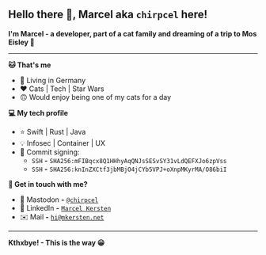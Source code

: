 ## Hello there 👋, Marcel aka `chirpcel` here!

**I'm Marcel - a developer, part of a cat family and dreaming of a trip to Mos Eisley 🌝**

---

**🐱 That's me**
- 📍 Living in Germany
- ❤️ Cats | Tech | Star Wars
- 🙃 Would enjoy being one of my cats for a day

**💻 My tech profile**
- ⭐️ Swift | Rust | Java
- 💡 Infosec | Container | UX
- 🔏 Commit signing:
  - `SSH` **-** `SHA256:mFIBqcx8Q1HHhyAqQNJsSESvSY31vLdQEFXJo6zpVss`
  - `SSH` **-** `SHA256:knInZXCtf3jbMBjO4jCYb5VPJ+oXnpMKyrMA/O86biI`

**🐾 Get in touch with me?**
- 🐘 Mastodon **-** [`@chirpcel`](https://ruhr.social/@chirpcel)
- 🏢 LinkedIn **-** [`Marcel Kersten`](https://linkedin.com/in/mkersten)
- ✉️ Mail **-** [`hi@mkersten.net`](mailto:hi@mkersten.net)

---

**Kthxbye! - This is the way 😀**
